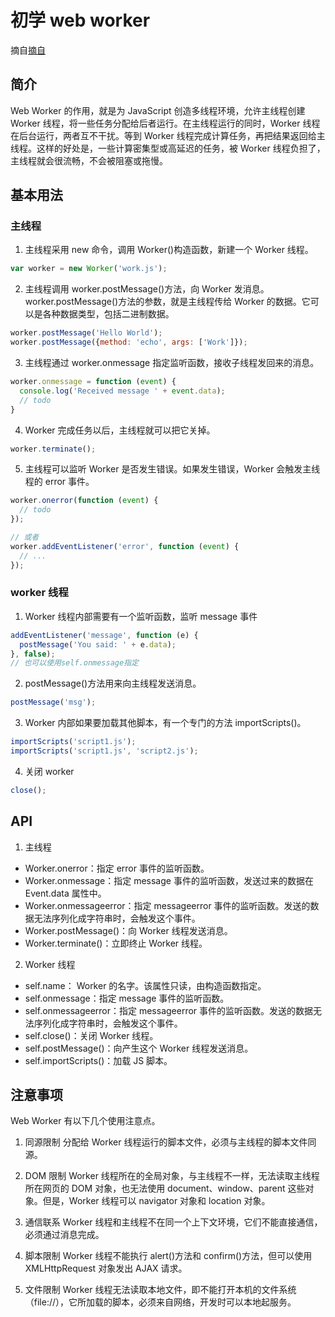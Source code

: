 # 初学 web worker

摘自[摘自](http://www.ruanyifeng.com/blog/2018/07/web-worker.html)

## 简介

Web Worker 的作用，就是为 JavaScript 创造多线程环境，允许主线程创建 Worker 线程，将一些任务分配给后者运行。在主线程运行的同时，Worker 线程在后台运行，两者互不干扰。等到 Worker 线程完成计算任务，再把结果返回给主线程。这样的好处是，一些计算密集型或高延迟的任务，被 Worker 线程负担了，主线程就会很流畅，不会被阻塞或拖慢。

## 基本用法

### 主线程

1. 主线程采用 new 命令，调用 Worker()构造函数，新建一个 Worker 线程。

```JavaScript
var worker = new Worker('work.js');
```

2. 主线程调用 worker.postMessage()方法，向 Worker 发消息。
   worker.postMessage()方法的参数，就是主线程传给 Worker 的数据。它可以是各种数据类型，包括二进制数据。

```JavaScript
worker.postMessage('Hello World');
worker.postMessage({method: 'echo', args: ['Work']});
```

3. 主线程通过 worker.onmessage 指定监听函数，接收子线程发回来的消息。

```JavaScript
worker.onmessage = function (event) {
  console.log('Received message ' + event.data);
  // todo
}
```

4. Worker 完成任务以后，主线程就可以把它关掉。

```JavaScript
worker.terminate();
```

5. 主线程可以监听 Worker 是否发生错误。如果发生错误，Worker 会触发主线程的 error 事件。

```JavaScript
worker.onerror(function (event) {
  // todo
});

// 或者
worker.addEventListener('error', function (event) {
  // ...
});
```

### worker 线程

1. Worker 线程内部需要有一个监听函数，监听 message 事件

```JavaScript
addEventListener('message', function (e) {
  postMessage('You said: ' + e.data);
}, false);
// 也可以使用self.onmessage指定
```

2. postMessage()方法用来向主线程发送消息。

```JavaScript
postMessage('msg');
```

3. Worker 内部如果要加载其他脚本，有一个专门的方法 importScripts()。

```JavaScript
importScripts('script1.js');
importScripts('script1.js', 'script2.js');
```

4. 关闭 worker

```JavaScript
close();
```

## API

1. 主线程

- Worker.onerror：指定 error 事件的监听函数。
- Worker.onmessage：指定 message 事件的监听函数，发送过来的数据在 Event.data 属性中。
- Worker.onmessageerror：指定 messageerror 事件的监听函数。发送的数据无法序列化成字符串时，会触发这个事件。
- Worker.postMessage()：向 Worker 线程发送消息。
- Worker.terminate()：立即终止 Worker 线程。

2. Worker 线程

- self.name： Worker 的名字。该属性只读，由构造函数指定。
- self.onmessage：指定 message 事件的监听函数。
- self.onmessageerror：指定 messageerror 事件的监听函数。发送的数据无法序列化成字符串时，会触发这个事件。
- self.close()：关闭 Worker 线程。
- self.postMessage()：向产生这个 Worker 线程发送消息。
- self.importScripts()：加载 JS 脚本。

## 注意事项

Web Worker 有以下几个使用注意点。

1. 同源限制
   分配给 Worker 线程运行的脚本文件，必须与主线程的脚本文件同源。

2. DOM 限制
   Worker 线程所在的全局对象，与主线程不一样，无法读取主线程所在网页的 DOM 对象，也无法使用 document、window、parent 这些对象。但是，Worker 线程可以 navigator 对象和 location 对象。

3. 通信联系
   Worker 线程和主线程不在同一个上下文环境，它们不能直接通信，必须通过消息完成。

4. 脚本限制
   Worker 线程不能执行 alert()方法和 confirm()方法，但可以使用 XMLHttpRequest 对象发出 AJAX 请求。

5. 文件限制
   Worker 线程无法读取本地文件，即不能打开本机的文件系统（file://），它所加载的脚本，必须来自网络，开发时可以本地起服务。
